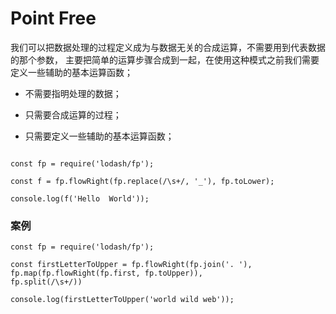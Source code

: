 # Point Free

 我们可以把数据处理的过程定义成为与数据无关的合成运算，不需要用到代表数据的那个参数， 主要把简单的运算步骤合成到一起，在使用这种模式之前我们需要定义一些辅助的基本运算函数；

  * 不需要指明处理的数据；

  * 只需要合成运算的过程；

  * 只需要定义一些辅助的基本运算函数；

  ```
    
  const fp = require('lodash/fp');

  const f = fp.flowRight(fp.replace(/\s+/, '_'), fp.toLower);

  console.log(f('Hello  World'));
  ```


### 案例

```
const fp = require('lodash/fp');

const firstLetterToUpper = fp.flowRight(fp.join('. '), fp.map(fp.flowRight(fp.first, fp.toUpper)), 
fp.split(/\s+/))

console.log(firstLetterToUpper('world wild web'));
```
